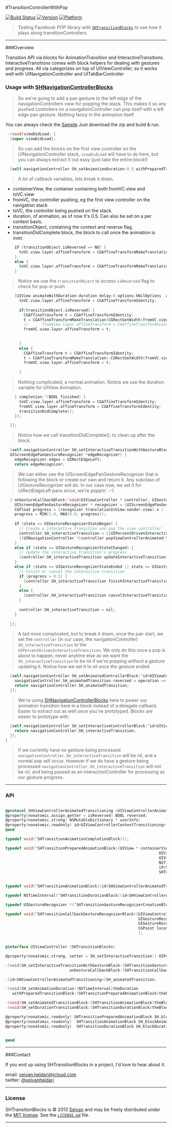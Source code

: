 #TransitionControllerWithPop

[![Build Status](https://travis-ci.org/seivan/SHTransitionBlocks.png?branch=master)](https://travis-ci.org/seivan/SHTransitionBlocks)
[![Version](https://cocoapod-badges.herokuapp.com/v/SHTransitionBlocks/badge.png)](http://cocoadocs.org/docsets/SHTransitionBlocks)
[![Platform](https://cocoapod-badges.herokuapp.com/p/SHTransitionBlocks/badge.png)](http://cocoadocs.org/docsets/SHTransitionBlocks)

> Testing Facebook POP library with [`SHTransitionBlocks`](https://github.com/seivan/SHTransitionBlocks) to see how it plays along transitionControllers.

***

###Overview

Transition API via blocks for AnimationTransition and InteractiveTransitions.
InteractiveTransitions comes with block helpers for dealing with gestures and progress.
All via categorizes on top of UIViewController, so it works well with UINavigationController and UITabBarController


### Usage with [SHNavigationControllerBlocks](https://github.com/Seivan/SHNavigationControllerBlocks)

> So we're going to add a pan gesture to the left edge of the navigationControllers view for popping the stack.
This makes it so any pushed controllers on a navigationController can pop itself with a left edge pan gesture. 
Nothing fancy in the animation itself. 

You can always check the [Sample](https://github.com/seivan/SHTransitionBlocks/blob/develop/TestsAndSample/Sample/SHViewController.m)
Just download the zip and build & run. 


```objective-c
 -(void)viewDidLoad; {
  [super viewDidLoad];
```

>So can add the blocks on the first view controller on the UINavigationController stack, ```viewDidLoad``` will have to do here, but you can always extract it out easy (just take the entire block!)

```objective-c
  [self.navigationController SH_setAnimationDuration:0.5 withPreparedTransitionBlock:^(UIView *containerView, UIViewController *fromVC, UIViewController *toVC, NSTimeInterval duration, id<SHViewControllerAnimatedTransitioning> transitionObject, SHViewControllerAnimationCompletionBlock transitionDidComplete) {
```

> A lot of callback variables, lets break it down.

  * containerView, the container containing both fromVC.view and toVC.view
  * fromVC, the controller pushing, eg the first view controller on the navigation stack
  * toVC, the controller being pushed on the stack. 
  * duration, of animation, as of now it's 0.5. Can also be set on a per context basis. 
  * transitionObject, containing the context and reverse flag.
  * transitionDidComplete block, the block to call once the animation is over. 

```objective-c
    if (transitionObject.isReversed == NO) {
      toVC.view.layer.affineTransform = CGAffineTransformMakeTranslation(CGRectGetWidth(toVC.view.frame), 0);
    }
    else {
      toVC.view.layer.affineTransform = CGAffineTransformMakeTranslation(-CGRectGetWidth(toVC.view.frame), 0);
    }
```

> Notice we use the ```transitionObject``` to access ```isReversed``` flag to check for pop or push

```objective-c
    [UIView animateWithDuration:duration delay:0 options:kNilOptions  animations:^{
      toVC.view.layer.affineTransform = CGAffineTransformIdentity;
      
      if(transitionObject.isReversed) {
        CGAffineTransform t = CGAffineTransformIdentity;
        t = CGAffineTransformMakeTranslation(CGRectGetWidth(fromVC.view.frame), 0);
        //      fromView.layer.affineTransform = CGAffineTransformScale(t, 0.5, 0.5);
        fromVC.view.layer.affineTransform = t;
        
        
      }
      else {
        CGAffineTransform t = CGAffineTransformIdentity;
        t = CGAffineTransformMakeTranslation(-CGRectGetWidth(fromVC.view.frame), 0);
        fromVC.view.layer.affineTransform = t;
        
      }
```
> Nothing complicated, a normal animation. Notice we use the duration variable for UIView Animation.

      
```objective-c
    } completion:^(BOOL finished) {
      toVC.view.layer.affineTransform = CGAffineTransformIdentity;
      fromVC.view.layer.affineTransform = CGAffineTransformIdentity;
      transitionDidComplete();
    }];

  }];

```

> Notice how we call transitionDidComplete(); to clean up after the block. 
  
```objective-c
  [self.navigationController SH_setInteractiveTransitionWithGestureBlock:^UIGestureRecognizer *(
  UIScreenEdgePanGestureRecognizer *edgeRecognizer) {
    edgeRecognizer.edges = UIRectEdgeLeft;
    return edgeRecognizer;
```

  > We can either use the UIScreenEdgePanGestureRecognizer that is following the block or create our own and return it. Any subclass of UIGestureRecognizer will do. 
  In our case now, we set it for UIRectEdgeLeft pans since, we're poppin'. :-) 
 
```objective-c
  } onGestureCallbackBlock:^void(UIViewController * controller, UIGestureRecognizer *sender, UIGestureRecognizerState state, CGPoint location) {
    UIScreenEdgePanGestureRecognizer * recognizer = (UIScreenEdgePanGestureRecognizer*)sender;
    CGFloat progress = [recognizer translationInView:sender.view].x / (recognizer.view.bounds.size.width * 1.0);
    progress = MIN(1.0, MAX(0.0, progress));
    
    if (state == UIGestureRecognizerStateBegan) {
      // Create a interactive transition and pop the view controller
      controller.SH_interactiveTransition = [[UIPercentDrivenInteractiveTransition alloc] init];
      [(UINavigationController *)controller popViewControllerAnimated:YES];
    }
    else if (state == UIGestureRecognizerStateChanged) {
      // Update the interactive transition's progress
      [controller.SH_interactiveTransition updateInteractiveTransition:progress];
    }
    else if (state == UIGestureRecognizerStateEnded || state == UIGestureRecognizerStateCancelled) {
      // Finish or cancel the interactive transition
      if (progress > 0.5) {
        [controller.SH_interactiveTransition finishInteractiveTransition];
      }
      else {
        [controller.SH_interactiveTransition cancelInteractiveTransition];
      }
      
      controller.SH_interactiveTransition = nil;
    }
  
  }];
```

  > A tad more complicated, but to break it down, once the pan start, 
  we set the ```controller``` (in our case, the navigationController) 
  ```SH_interactiveTransition``` to the ```UIPercentDrivenInteractiveTransition```. 
  We only do this once a pop is about to happen, never anytime else as we want the 
  ```SH_interactiveTransition``` to be nil if we're popping without a gesture updating it. 
  Notice how we set it to nil once the gesture ended. 



```objective-c
  [self.navigationController SH_setAnimatedControllerBlock:^id<UIViewControllerAnimatedTransitioning>(UINavigationController *navigationController, UINavigationControllerOperation operation, UIViewController *fromVC, UIViewController *toVC) {
    navigationController.SH_animatedTransition.reversed = operation == UINavigationControllerOperationPop;
    return navigationController.SH_animatedTransition;
  }];
```

  > We're using [SHNavigationControllerBlocks](https://github.com/Seivan/) here to power our animation transition here in a block instead of a delegate callback. Easier to extract out as well once you've prototyped. Blocks are easier to prototype with. 


```objective-c
  [self.navigationController SH_setInteractiveControllerBlock:^id<UIViewControllerInteractiveTransitioning>(UINavigationController *navigationController, id<UIViewControllerAnimatedTransitioning> animationController) {
    return navigationController.SH_interactiveTransition;
  }];
}
```

  > If we currently have no gesture being processed ```navigationController.SH_interactiveTransition``` will be nil, and a normal pop will occur.
  However if we do have a gesture being processed ```navigationController.SH_interactiveTransition``` will not be nil, and being passed as an interactionController for processing as our gesture progress. 




***

### API

```objective-c

@protocol SHViewControllerAnimatedTransitioning <UIViewControllerAnimatedTransitioning>
@property(nonatomic,assign,getter = isReversed) BOOL reversed;
@property(nonatomic,strong) NSMutableDictionary * userInfo;
@property(nonatomic,readonly) id<UIViewControllerContextTransitioning> transitionContext;
@end

typedef void(^SHTransitionAnimationCompletionBlock)();

typedef void(^SHTransitionPreparedAnimationBlock)(UIView * containerView,
                                                                   UIViewController * fromVC,
                                                                   UIViewController * toVC,
                                                                   NSTimeInterval duration,
                                                                   id<SHViewControllerAnimatedTransitioning> transitionObject,
                                                                   SHTransitionAnimationCompletionBlock transitionDidComplete
                                                                          );

typedef void(^SHTransitionAnimationBlock)(id<SHViewControllerAnimatedTransitioning> transitionObject);

typedef NSTimeInterval(^SHTransitionDurationBlock)(id<SHViewControllerAnimatedTransitioning> transitionObject);

typedef UIGestureRecognizer *(^SHTransitionGestureRecognizerCreationBlock)(UIScreenEdgePanGestureRecognizer * edgeRecognizer);

typedef void(^SHTransitionCallbackGestureRecognizerBlock)(UIViewController * controller,
                                                          UIGestureRecognizer * recognizer,
                                                          UIGestureRecognizerState state,
                                                          CGPoint location
                                                          );


@interface UIViewController (SHTransitionBlocks)

@property(nonatomic,strong, setter = SH_setInteractiveTransition:) UIPercentDrivenInteractiveTransition * SH_interactiveTransition;

-(void)SH_setInteractiveTransitionWithGestureBlock:(SHTransitionGestureRecognizerCreationBlock)theGestureCreateBlock
                            onGestureCallbackBlock:(SHTransitionCallbackGestureRecognizerBlock)theGestureCallbackBlock;

-(id<SHViewControllerAnimatedTransitioning>)SH_animatedTransition;

-(void)SH_setAnimationDuration:(NSTimeInterval)theDuration
   withPreparedTransitionBlock:(SHTransitionPreparedAnimationBlock)theBlock;

-(void)SH_setAnimatedTransitionBlock:(SHTransitionAnimationBlock)theBlock;
-(void)SH_setDurationTransitionBlock:(SHTransitionDurationBlock)theBlock;

@property(nonatomic,readonly) SHTransitionPreparedAnimationBlock SH_blockAnimationDurationWithPreparedTransition;
@property(nonatomic,readonly)  SHTransitionAnimationBlock SH_blockAnimatedTransition;
@property(nonatomic,readonly)  SHTransitionDurationBlock SH_blockDurationTransition;


@end
```

***

###Contact


If you end up using SHTransitionBlocks in a project, I'd love to hear about it.

email: [seivan.heidari@icloud.com](mailto:seivan.heidari@icloud.com)  
twitter: [@seivanheidari](https://twitter.com/seivanheidari)

***

### License

SHTransitionBlocks is © 2013 [Seivan](http://www.github.com/seivan) and may be freely
distributed under the [MIT license](http://opensource.org/licenses/MIT).
See the [`LICENSE.md`](https://github.com/seivan/SHTransitionBlocks/blob/master/LICENSE.md) file.

*** 